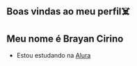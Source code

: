 ## Boas vindas ao meu perfil☠️

Meu nome é Brayan Cirino
-
- Estou estudando na [Alura](https://www.alura.com.br)
